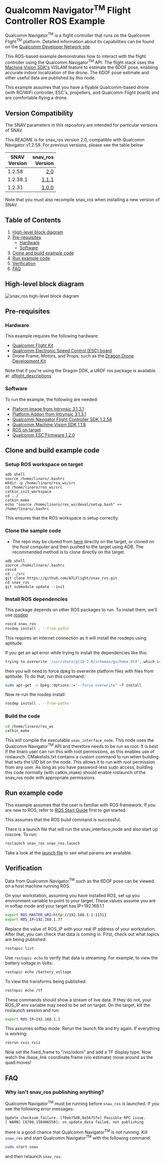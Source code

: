# Qualcomm Navigator<sup>TM</sup> Flight Controller ROS Example

Qualcomm Navigator<sup>TM</sup> is a flight controller that runs on
the Qualcomm Flight<sup>TM</sup> platform. Detailed information
about its capabilities can be found on the [Qualcomm Developer Network
site](https://developer.qualcomm.com/hardware/snapdragon-flight/sd-navigator).

This ROS-based example demonstrates how to interact with the flight controller
using the Qualcomm Navigator<sup>TM</sup> API. The flight stack uses the [Machine Vision SDK's](https://developer.qualcomm.com/hardware/snapdragon-flight/machine-vision-sdk) VISLAM
feature to estimate the 6DOF pose, enabling accurate indoor localization of the
drone. The 6DOF pose estimate and other useful data are published by this node.

This example assumes that you have a flyable Qualcomm-based drone (with
RC/WiFi controller, ESC's, propellers, and Qualcomm Flight board) and are
comfortable flying a drone.

## Version Compatibility

The SNAV parameters in this repository are intended for particular versions of SNAV.

This README is for snav_ros version 2.0, compatible with Qualcomm Navigator v1.2.58.
For previous versions, please see the table below

| SNAV <br>Version        | snav_ros <br>Version  |
| ------------- | -----:|
| 1.2.58        | [2.0](https://github.com/ATLFlight/snav_ros/tree/2.0) |
| 1.2.38.1      | [1.1.1](https://github.com/ATLFlight/snav_ros/tree/1.1.1) |
| 1.2.31        | [1.0.0](https://github.com/ATLFlight/snav_ros/tree/v1.0.0) |

Note that you must also recompile snav_ros when installing a new version of SNAV.

## Table of Contents

1. [High-level block diagram](#high-level-block-diagram)
1. [Pre-requisites](#pre-requisites)
   * [Hardware](#hardware)
   * [Software](#software)
1. [Clone and build example code](#clone-and-build-example-code)
1. [Run example code](#run-example-code)
1. [Verification](#verification)
1. [FAQ](#faq)

## High-level block diagram

![snav_ros high-level block diagram](images/snav_ros_high_level_block_diagram.jpg)

## Pre-requisites

### Hardware
This example requires the following hardware:

* [Qualcomm Flight Kit](https://shop.intrinsyc.com/collections/product-development-kits/products/qualcomm-snapdragon-flight-sbc)
* [Qualcomm Electronic Speed Control (ESC) board](https://shop.intrinsyc.com/collections/dragonboard-accessories/products/qualcomm-electronic-speed-control-board)
* Drone Frame, Motors, and Props; such as the [Dragon Drone Development Kit](https://worldsway.com/product/dragon-drone-development-kit/)

Note that if you're using the Dragon DDK, a URDF ros package is available at: [qflight_descriptions](https://github.com/ATLFlight/qflight_descriptions)

### Software
To run the example, the following are needed:

* [Plaform Image from Intrynsic 3.1.3.1](https://support.intrinsyc.com/attachments/download/1597/Flight_3.1.3.1_JFlash.zip)
* [Platform Addon from Intrynsic 3.1.3.1](https://support.intrinsyc.com/attachments/download/1571/Flight_3.1.3.1_qcom_flight_controller_hexagon_sdk_add_on.zip)
* [Qualcomm Navigator Flight Controller SDK 1.2.58](https://developer.qualcomm.com/download/snapdragon-flight/navigator-controller-v1.2.58)
* [Qualcomm Machine Vision SDK 1.1.8](https://developer.qualcomm.com/download/machine-vision/machine-vision-sdk-v1.1.8.deb)
* [ROS on target](https://github.com/ATLFlight/ATLFlightDocs/blob/master/SnapdragonROSInstallation.md)
* [Qualcomm ESC Firmware 1.2.0](https://developer.qualcomm.com/download/snapdragon-flight/navigator-controller-esc-firmware-v1.2.0)


## Clone and build example code

### Setup ROS workspace on target

```
adb shell
source /home/linaro/.bashrc
mkdir -p /home/linaro/ros_ws/src
cd /home/linaro/ros_ws/src
catkin_init_workspace
cd ../
catkin_make
echo "source /home/linaro/ros_ws/devel/setup.bash" >> /home/linaro/.bashrc
```

This ensures that the ROS workspace is setup correctly.

### Clone the sample code
* The repo may be cloned from [here](https://github.com/ATLFlight/snav_ros.git) directly on the target, or cloned on the host computer and then pushed to the target using ADB. The recommended method is to clone directly on the target.

```
adb shell
source /home/linaro/.bashrc
roscd
cd ../src
git clone https://github.com/ATLFlight/snav_ros.git
cd snav_ros
git submodule update --init
```

### Install ROS dependencies

This package depends on other ROS packages to run.  To install them, we'll use [rosdep](http://wiki.ros.org/rosdep)

```bash
roscd snav_ros
rosdep install . --from-paths
```
This requires an internet connection as it will install the rosdeps using aptitude.

If you get an apt error while trying to install the dependencies like this:

```bash
trying to overwrite '/usr/share/glib-2.0/schemas/gschema.dtd', which is also in package libglib-2.0-0 1:2.38.2-r0. this is while trying to install the dependency libglib2.0-dev_2.40.0-2_armhf.deb
```
then you will need to force dpkg to overwrite platform files with files from aptitude.  To do that, run this command:

```bash
sudo apt-get -o Dpkg::Options::="--force-overwrite" –f install
```
Now re-run the rosdep install:

```bash
rosdep install . --from-paths
```

### Build the code

```bash
cd /home/linaro/ros_ws
catkin_make
```

This will compile the executable `snav_interface_node`.  This node uses the
Qualcomm Navigator<sup>TM</sup> API and therefore needs to be run as root.  It is best if the linaro user
can run this with root permissions, as this enables use of roslaunch.
CMakelists.txt contains a custom command to run when building that sets the UID
bit on the node.  This allows it to run with root permission from any user.  As
long as you have password-less sudo access, building this code normally (with
catkin_make) should enable roslaunch of the snav_ros node with appropriate
permissions.


## Run example code

This example assumes that the user is familiar with ROS framework.  If you are new to ROS, refer to [ROS Start Guide](http://wiki.ros.org/ROS/StartGuide) first to get started.

This assumes that the ROS build command is successful.

There is a launch file that will run the snav_interface_node and also start up roscore.  To run:
```bash
roslaunch snav_ros snav_ros.launch
```
Take a look at the [launch file](launch/snav_ros.launch) to see what params are available.

## Verification

Data from Qualcomm Navigator<sup>TM</sup> such as the 6DOF pose can be viewed on a host machine running ROS.

On your workstation, assuming you have installed ROS, set up you environment variable to point to your target.  These values assume you are in softap mode and your target has IP=192.168.1.1
```bash
export ROS_MASTER_URI=http://192.168.1.1:11311
export ROS_IP=192.168.1.77
```

Replace the value of ROS_IP with your real IP address of your workstation.  After that, you can check that data is coming in.
First, check out what topics are being published:

```bash
rostopic list
```

Use `rostopic echo` to verify that data is streaming. For example, to view the
battery voltage in Volts:

```bash
rostopic echo /battery_voltage
```

To view the transforms being published:

```bash
rostopic echo /tf
```

These commands should show a stream of live data. If they do not, your ROS_IP
env variable may need to be set on target.  On the target, kill the roslaunch
session and run:

```bash
export ROS_IP=192.168.1.1
```

This assumes softap mode.  Rerun the launch file and try again. If everything is working:

```bash
rosrun rviz rviz
```

Now set the fixed_frame to "/vio/odom" and add a TF display type. Now watch the /base_link coordinate frame (vio estimate) move around as the quad moves!

## FAQ

### Why isn't snav_ros publishing anything?

Qualcomm Navigator<sup>TM</sup> must be running before `snav_ros` is launched. If you see the following
error messages:

```
Update checksum_failure. [f0eb75d8,0e5675fe] Possible RPC issue.
[ WARN] [8780.150406550]: sn_update_data failed, not publishing
```

there is a good chance that Qualcomm Navigator<sup>TM</sup> is not running. Kill `snav_ros` and start
Qualcomm Navigator<sup>TM</sup> with the following command:

```bash
sudo start snav
```

and then relaunch `snav_ros`.

